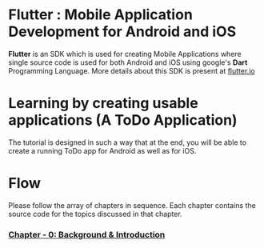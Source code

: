 # Flutter : Mobile Application Development for Android and iOS

__Flutter__ is an SDK which is used for creating Mobile Applications where single source code is used for both Android and iOS using google's __Dart__ Programming Language. More details about this SDK is present at [flutter.io](http://www.flutter.io)

# Learning by creating usable applications (A ToDo Application)

The tutorial is designed in such a way that at the end, you will be able to create a running ToDo app for Android as well as for iOS.

# Flow

Please follow the array of chapters in sequence. Each chapter contains the source code for the topics discussed in that chapter.

### [Chapter - 0: Background & Introduction]()
